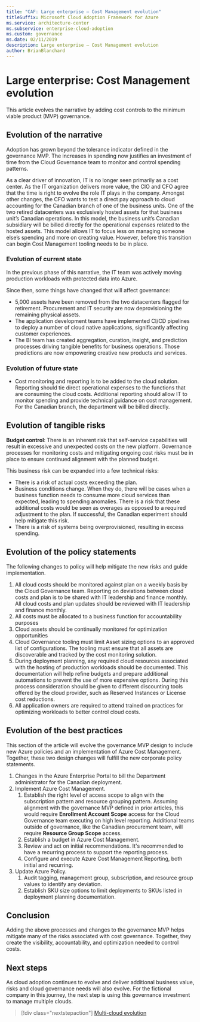 ```yaml
---
title: "CAF: Large enterprise – Cost Management evolution"
titleSuffix: Microsoft Cloud Adoption Framework for Azure
ms.service: architecture-center
ms.subservice: enterprise-cloud-adoption
ms.custom: governance
ms.date: 02/11/2019
description: Large enterprise – Cost Management evolution
author: BrianBlanchard
---
```


# Large enterprise: Cost Management evolution

This article evolves the narrative by adding cost controls to the minimum viable product (MVP) governance.

## Evolution of the narrative

Adoption has grown beyond the tolerance indicator defined in the governance MVP. The increases in spending now justifies an investment of time from the Cloud Governance team to monitor and control spending patterns.

As a clear driver of innovation, IT is no longer seen primarily as a cost center. As the IT organization delivers more value, the CIO and CFO agree that the time is right to evolve the role IT plays in the company. Amongst other changes, the CFO wants to test a direct pay approach to cloud accounting for the Canadian branch of one of the business units. One of the two retired datacenters was exclusively hosted assets for that business unit’s Canadian operations. In this model, the business unit’s Canadian subsidiary will be billed directly for the operational expenses related to the hosted assets. This model allows IT to focus less on managing someone else’s spending and more on creating value. However, before this transition can begin Cost Management tooling needs to be in place.

### Evolution of current state

In the previous phase of this narrative, the IT team was actively moving production workloads with protected data into Azure.

Since then, some things have changed that will affect governance:

- 5,000 assets have been removed from the two datacenters flagged for retirement. Procurement and IT security are now deprovisioning the remaining physical assets.
- The application development teams have implemented CI/CD pipelines to deploy a number of cloud native applications, significantly affecting customer experiences.
- The BI team has created aggregation, curation, insight, and prediction processes driving tangible benefits for business operations. Those predictions are now empowering creative new products and services.

### Evolution of future state

- Cost monitoring and reporting is to be added to the cloud solution. Reporting should tie direct operational expenses to the functions that are consuming the cloud costs. Additional reporting should allow IT to monitor spending and provide technical guidance on cost management. For the Canadian branch, the department will be billed directly.

## Evolution of tangible risks

**Budget control**: There is an inherent risk that self-service capabilities will result in excessive and unexpected costs on the new platform. Governance processes for monitoring costs and mitigating ongoing cost risks must be in place to ensure continued alignment with the planned budget.

This business risk can be expanded into a few technical risks:

- There is a risk of actual costs exceeding the plan.
- Business conditions change. When they do, there will be cases when a business function needs to consume more cloud services than expected, leading to spending anomalies. There is a risk that these additional costs would be seen as overages as opposed to a required adjustment to the plan. If successful, the Canadian experiment should help mitigate this risk.
- There is a risk of systems being overprovisioned, resulting in excess spending.

## Evolution of the policy statements

The following changes to policy will help mitigate the new risks and guide implementation.

1. All cloud costs should be monitored against plan on a weekly basis by the Cloud Governance team. Reporting on deviations between cloud costs and plan is to be shared with IT leadership and finance monthly. All cloud costs and plan updates should be reviewed with IT leadership and finance monthly.
2. All costs must be allocated to a business function for accountability purposes
3. Cloud assets should be continually monitored for optimization opportunities
4. Cloud Governance tooling must limit Asset sizing options to an approved list of configurations. The tooling must ensure that all assets are discoverable and tracked by the cost monitoring solution.
5. During deployment planning, any required cloud resources associated with the hosting of production workloads should be documented. This documentation will help refine budgets and prepare additional automations to prevent the use of more expensive options. During this process consideration should be given to different discounting tools offered by the cloud provider, such as Reserved Instances or License cost reductions.
6. All application owners are required to attend trained on practices for optimizing workloads to better control cloud costs.

## Evolution of the best practices

This section of the article will evolve the governance MVP design to include new Azure policies and an implementation of Azure Cost Management. Together, these two design changes will fulfill the new corporate policy statements.

1. Changes in the Azure Enterprise Portal to bill the Department administrator for the Canadian deployment.
2. Implement Azure Cost Management.
    1. Establish the right level of access scope to align with the subscription pattern and resource grouping pattern. Assuming alignment with the governance MVP defined in prior articles, this would require **Enrollment Account Scope** access for the Cloud Governance team executing on high level reporting. Additional teams outside of governance, like the Canadian procurement team, will require **Resource Group Scope** access.
    2. Establish a budget in Azure Cost Management.
    3. Review and act on initial recommendations. It's recommended to have a recurring process to support the reporting process.
    4. Configure and execute Azure Cost Management Reporting, both initial and recurring.
3. Update Azure Policy.
    1. Audit tagging, management group, subscription, and resource group values to identify any deviation.
    2. Establish SKU size options to limit deployments to SKUs listed in deployment planning documentation.

## Conclusion

Adding the above processes and changes to the governance MVP helps mitigate many of the risks associated with cost governance. Together, they create the visibility, accountability, and optimization needed to control costs.

## Next steps

As cloud adoption continues to evolve and deliver additional business value, risks and cloud governance needs will also evolve. For the fictional company in this journey, the next step is using this governance investment to manage multiple clouds.

> [!div class="nextstepaction"]
> [Multi-cloud evolution](./multi-cloud-evolution.md)